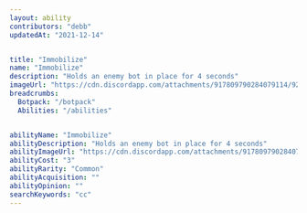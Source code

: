 ```yaml
---
layout: ability
contributors: "debb"
updatedAt: "2021-12-14"


title: "Immobilize"
name: "Immobilize"
description: "Holds an enemy bot in place for 4 seconds"
imageUrl: "https://cdn.discordapp.com/attachments/917809790284079114/921861911727984660/Screenshot_20211218-212521_Discord.jpg"
breadcrumbs:
  Botpack: "/botpack"
  Abilities: "/abilities"


abilityName: "Immobilize"
abilityDescription: "Holds an enemy bot in place for 4 seconds"
abilityImageUrl: "https://cdn.discordapp.com/attachments/917809790284079114/921861911727984660/Screenshot_20211218-212521_Discord.jpg"
abilityCost: "3"
abilityRarity: "Common"
abilityAcquisition: ""
abilityOpinion: ""
searchKeywords: "cc"
---
```

